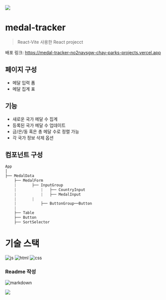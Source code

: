 <img src="https://capsule-render.vercel.app/api?type=waving&color=BDBDC8&height=150&section=header" />

# medal-tracker
> React-Vite 사용한 React projecct

배포 링크: https://medal-tracker-no2navsgw-chay-parks-projects.vercel.app

## 페이지 구성
* 메달 입력 폼
* 메달 집계 표

## 기능
* 새로운 국가 메달 수 집계
* 등록된 국가 메달 수 업데이트
* 금/은/동 혹은 총 메달 수로 정렬 가능
* 각 국가 정보 삭제 옵션

## 컴포넌트 구성
```css
App
│
├── MedalData
    ├── MedalForm
    |		├── InputGroup
    |       	|	├── CountryInput
    |       	|	├── MedalInput
    |		|
    |       	├── ButtonGroup──Button
    |
    ├── Table
	├── Button
	├── SortSelector
```

# 기술 스택
![js](https://img.shields.io/badge/JavaScript-F7DF1E?style=for-the-badge&logo=JavaScript&logoColor=black)
![html](https://img.shields.io/badge/HTML5-E34F26?style=for-the-badge&logo=html5&logoColor=white)
![css](https://img.shields.io/badge/CSS3-1572B6?style=for-the-badge&logo=css3&logoColor=white)

### Readme 작성
![markdown](https://img.shields.io/badge/Markdown-000000?style=for-the-badge&logo=markdown&logoColor=white)

<img src="https://capsule-render.vercel.app/api?type=waving&color=BDBDC8&height=150&section=footer" />

